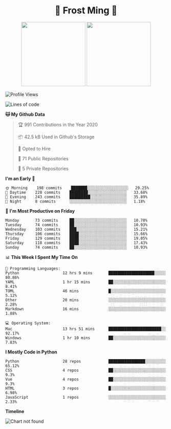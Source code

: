 <h1 align="center">🦄 Frost Ming 🐍</h1>

<p align="center">
  <img height="200" src="https://github-readme-stats.vercel.app/api?username=frostming&show_icons=true&theme=dracula&include_all_commits=true" />
  <img height="200" src="https://github-readme-stats.vercel.app/api/top-langs/?username=frostming&theme=dracula&show_icons=true" />
</p>

<!--START_SECTION:waka-->
![Profile Views](http://img.shields.io/badge/Profile%20Views-9-blue)

![Lines of code](https://img.shields.io/badge/From%20Hello%20World%20I%27ve%20Written-12.4%20million%20lines%20of%20code-blue)

**🐱 My Github Data** 

> 🏆 991 Contributions in the Year 2020
 > 
> 📦 42.5 kB Used in Github's Storage 
 > 
> 💼 Opted to Hire
 > 
> 📜 71 Public Repositories
 > 
> 🔑 5 Private Repositories 

**I'm an Early 🐤** 

```text
🌞 Morning    198 commits    ███████░░░░░░░░░░░░░░░░░░   29.25% 
🌆 Daytime    228 commits    ████████░░░░░░░░░░░░░░░░░   33.68% 
🌃 Evening    243 commits    █████████░░░░░░░░░░░░░░░░   35.89% 
🌙 Night      8 commits      ░░░░░░░░░░░░░░░░░░░░░░░░░   1.18%

```
📅 **I'm Most Productive on Friday** 

```text
Monday       73 commits     ██░░░░░░░░░░░░░░░░░░░░░░░   10.78% 
Tuesday      74 commits     ██░░░░░░░░░░░░░░░░░░░░░░░   10.93% 
Wednesday    103 commits    ███░░░░░░░░░░░░░░░░░░░░░░   15.21% 
Thursday     106 commits    ████░░░░░░░░░░░░░░░░░░░░░   15.66% 
Friday       129 commits    ████░░░░░░░░░░░░░░░░░░░░░   19.05% 
Saturday     118 commits    ████░░░░░░░░░░░░░░░░░░░░░   17.43% 
Sunday       74 commits     ██░░░░░░░░░░░░░░░░░░░░░░░   10.93%

```


📊 **This Week I Spent My Time On** 

```text
💬 Programming Languages: 
Python                   12 hrs 9 mins       ████████████████████░░░░░   80.86% 
YAML                     1 hr 15 mins        ██░░░░░░░░░░░░░░░░░░░░░░░   8.41% 
TOML                     46 mins             █░░░░░░░░░░░░░░░░░░░░░░░░   5.12% 
Other                    20 mins             ░░░░░░░░░░░░░░░░░░░░░░░░░   2.28% 
Markdown                 16 mins             ░░░░░░░░░░░░░░░░░░░░░░░░░   1.88%

💻 Operating System: 
Mac                      13 hrs 51 mins      ███████████████████████░░   92.17% 
Windows                  1 hr 10 mins        ██░░░░░░░░░░░░░░░░░░░░░░░   7.83%

```

**I Mostly Code in Python** 

```text
Python                   28 repos            ████████████████░░░░░░░░░   65.12% 
CSS                      4 repos             ██░░░░░░░░░░░░░░░░░░░░░░░   9.3% 
Vue                      4 repos             ██░░░░░░░░░░░░░░░░░░░░░░░   9.3% 
HTML                     3 repos             █░░░░░░░░░░░░░░░░░░░░░░░░   6.98% 
JavaScript               1 repos             ░░░░░░░░░░░░░░░░░░░░░░░░░   2.33%

```


**Timeline**

![Chart not found](https://github.com/frostming/frostming/blob/master/charts/bar_graph.png) 


<!--END_SECTION:waka-->

